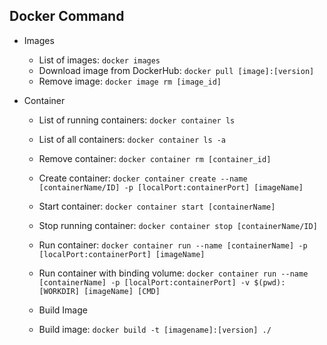 ## Docker Command

- Images

  - List of images: `docker images`
  - Download image from DockerHub: `docker pull [image]:[version]`
  - Remove image: `docker image rm [image_id]`

- Container

  - List of running containers: `docker container ls`
  - List of all containers: `docker container ls -a`
  - Remove container: `docker container rm [container_id]`
  - Create container: `docker container create --name [containerName/ID] -p [localPort:containerPort] [imageName]`
  - Start container: `docker container start [containerName]`
  - Stop running container: `docker container stop [containerName/ID]`
  - Run container: `docker container run --name [containerName] -p [localPort:containerPort] [imageName]`
  - Run container with binding volume: `docker container run --name [containerName] -p [localPort:containerPort] -v $(pwd):[WORKDIR] [imageName] [CMD]`

  - Build Image
  - Build image: `docker build -t [imagename]:[version] ./`
